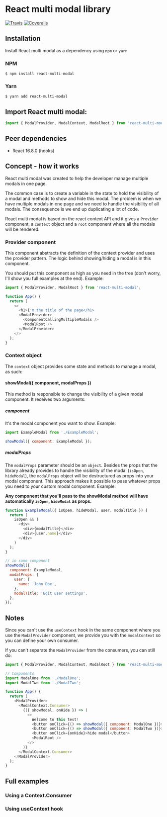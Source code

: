 # React multi modal library

[![Travis](https://img.shields.io/travis/luisgserrano/react-multi-modal.svg)](https://travis-ci.org/luisgserrano/react-multi-modal)
[![Coveralls](https://img.shields.io/coveralls/luisgserrano/react-multi-modal.svg)](https://coveralls.io/github/luisgserrano/react-multi-modal)
[<!-- add bundlephobia here -->](https://img.shields.io/bundlephobia/minzip/react-multi-modal)

## Installation

Install React multi modal as a dependency using `npm` or `yarn`

### NPM

`$ npm install react-multi-modal`

### Yarn

`$ yarn add react-multi-modal`

## Import React multi modal:

```javascript
import { ModalProvider, ModalContext, ModalRoot } from 'react-multi-modal';
```

## Peer dependencies

- React 16.8.0 (hooks)

## Concept - how it works

React multi modal was created to help the developer manage multiple modals in one page.

The common case is to create a variable in the state to hold the visibility of a modal and methods to show and hide this modal. The problem is when we have multiple modals in one page and we need to handle the visibility of all modals. The consequence is we end up duplicating a lot of code.

React multi modal is based on the react context API and it gives a `Provider` component, a `context` object and a `root` component where all the modals will be rendered.

### Provider component

This component abstracts the definition of the context provider and uses the provider pattern. The logic behind showing/hiding a modal is in this component.

You should put this component as high as you need in the tree (don't worry, I'll show you full examples at the end). Example:

```javascript
import { ModalProvider, ModalRoot } from 'react-multi-modal';

function App() {
  return (
    <>
      <h1>I'm the title of the page</h1>
      <ModalProvider>
        <ComponentCallingMultipleModals />
        <ModalRoot />
      </ModalProvider>
    </>
  );
}
```

### Context object

The `context` object provides some state and methods to manage a modal, as such:

#### showModal({ component, modalProps })

This method is responsible to change the visibility of a given modal component. It receives two arguments:

##### component

It's the modal component you want to show. Example:

```javascript
import ExampleModal from './ExampleModal';

showModal({ component: ExampleModal });
```

##### modalProps

The `modalProps` parameter should be an `object`. Besides the props that the library already provides to handle the visibility of the modal (`isOpen`, `hideModal`), the `modalProps` object will be destructured as props into your modal component. This approach makes it possible to pass whatever props you need to your custom modal component. Example:

**Any component that you'll pass to the showModal method will have automatically `isOpen`, `hideModal` as props.**

```javascript
function ExampleModal({ isOpen, hideModal, user, modalTitle }) {
  return (
    isOpen && (
      <div>
        <div>{modalTitle}</div>
        <div>{user.name}</div>
      </div>
    )
  );
}

// in some component
showModal({
  component: ExampleModal,
  modalProps: {
    user: {
      name: 'John Doe',
    },
    modalTitle: 'Edit user settings',
  },
});
```

## Notes

Since you can't use the `useContext` hook in the same component where you use the `ModalProvider` component, we provide you with the `modalContext` so you can define your own consumer.

If you can't separate the `ModalProvider` from the consumers, you can still do:

```javascript
import { ModalProvider, ModalContext, ModalRoot } from 'react-multi-modal';

// Components
import ModalOne from './ModalOne';
import ModalTwo from './ModalTwo';

function App() {
  return (
    <ModalProvider>
      <ModalContext.Consumer>
        {({ showModal, onHide }) => (
          <>
            Welcome to this test!
            <button onClick={() => showModal({ component: ModalOne })}>show modal</button>
            <button onClick={() => showModal({ component: ModalTwo })}>show modal</button>
            <button onClick={onHide}>hide modal</button>
            <ModalRoot />
          </>
        )}
      </ModalContext.Consumer>
    </ModalProvider>
  );
}
```

## Full examples

### Using a Context.Consumer

### Using useContext hook
